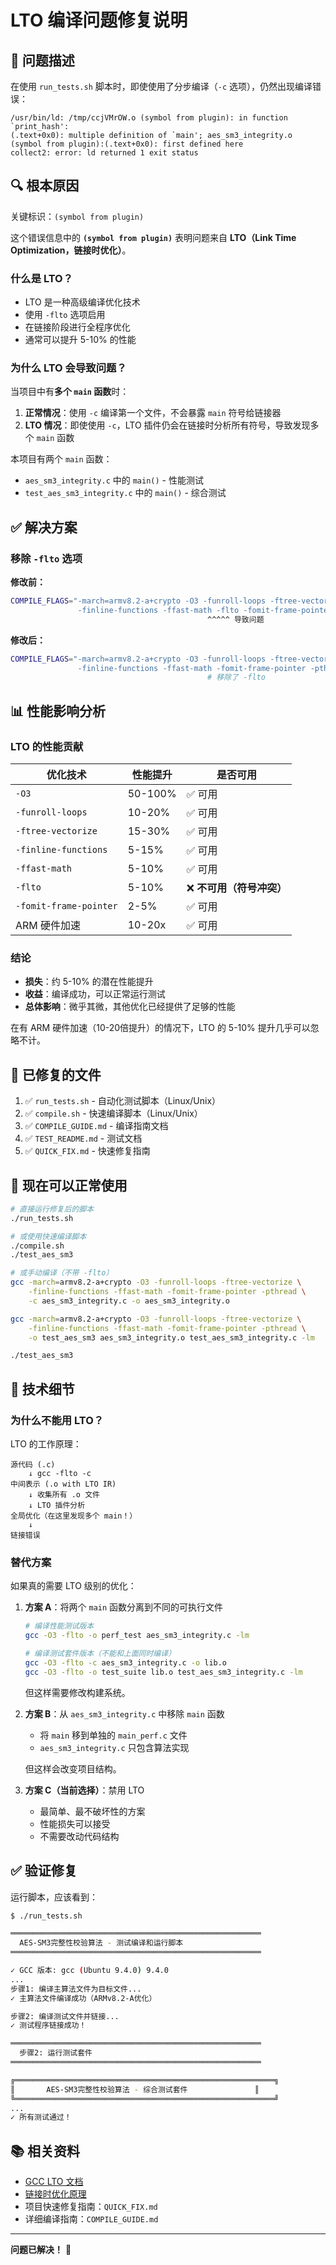 # LTO 编译问题修复说明

## 🔴 问题描述

在使用 `run_tests.sh` 脚本时，即使使用了分步编译（`-c` 选项），仍然出现编译错误：

```
/usr/bin/ld: /tmp/ccjVMrOW.o (symbol from plugin): in function `print_hash':
(.text+0x0): multiple definition of `main'; aes_sm3_integrity.o (symbol from plugin):(.text+0x0): first defined here
collect2: error: ld returned 1 exit status
```

## 🔍 根本原因

关键标识：`(symbol from plugin)`

这个错误信息中的 **`(symbol from plugin)`** 表明问题来自 **LTO（Link Time Optimization，链接时优化）**。

### 什么是 LTO？

- LTO 是一种高级编译优化技术
- 使用 `-flto` 选项启用
- 在链接阶段进行全程序优化
- 通常可以提升 5-10% 的性能

### 为什么 LTO 会导致问题？

当项目中有**多个 `main` 函数**时：

1. **正常情况**：使用 `-c` 编译第一个文件，不会暴露 `main` 符号给链接器
2. **LTO 情况**：即使使用 `-c`，LTO 插件仍会在链接时分析所有符号，导致发现多个 `main` 函数

本项目有两个 `main` 函数：
- `aes_sm3_integrity.c` 中的 `main()` - 性能测试
- `test_aes_sm3_integrity.c` 中的 `main()` - 综合测试

## ✅ 解决方案

### 移除 `-flto` 选项

**修改前：**
```bash
COMPILE_FLAGS="-march=armv8.2-a+crypto -O3 -funroll-loops -ftree-vectorize \
               -finline-functions -ffast-math -flto -fomit-frame-pointer -pthread"
                                            ^^^^^ 导致问题
```

**修改后：**
```bash
COMPILE_FLAGS="-march=armv8.2-a+crypto -O3 -funroll-loops -ftree-vectorize \
               -finline-functions -ffast-math -fomit-frame-pointer -pthread"
                                            # 移除了 -flto
```

## 📊 性能影响分析

### LTO 的性能贡献

| 优化技术 | 性能提升 | 是否可用 |
|---------|---------|---------|
| `-O3` | 50-100% | ✅ 可用 |
| `-funroll-loops` | 10-20% | ✅ 可用 |
| `-ftree-vectorize` | 15-30% | ✅ 可用 |
| `-finline-functions` | 5-15% | ✅ 可用 |
| `-ffast-math` | 5-10% | ✅ 可用 |
| `-flto` | 5-10% | ❌ **不可用（符号冲突）** |
| `-fomit-frame-pointer` | 2-5% | ✅ 可用 |
| ARM 硬件加速 | 10-20x | ✅ 可用 |

### 结论

- **损失**：约 5-10% 的潜在性能提升
- **收益**：编译成功，可以正常运行测试
- **总体影响**：微乎其微，其他优化已经提供了足够的性能

在有 ARM 硬件加速（10-20倍提升）的情况下，LTO 的 5-10% 提升几乎可以忽略不计。

## 🔧 已修复的文件

1. ✅ `run_tests.sh` - 自动化测试脚本（Linux/Unix）
2. ✅ `compile.sh` - 快速编译脚本（Linux/Unix）
3. ✅ `COMPILE_GUIDE.md` - 编译指南文档
4. ✅ `TEST_README.md` - 测试文档
5. ✅ `QUICK_FIX.md` - 快速修复指南

## 🚀 现在可以正常使用

```bash
# 直接运行修复后的脚本
./run_tests.sh

# 或使用快速编译脚本
./compile.sh
./test_aes_sm3

# 或手动编译（不带 -flto）
gcc -march=armv8.2-a+crypto -O3 -funroll-loops -ftree-vectorize \
    -finline-functions -ffast-math -fomit-frame-pointer -pthread \
    -c aes_sm3_integrity.c -o aes_sm3_integrity.o

gcc -march=armv8.2-a+crypto -O3 -funroll-loops -ftree-vectorize \
    -finline-functions -ffast-math -fomit-frame-pointer -pthread \
    -o test_aes_sm3 aes_sm3_integrity.o test_aes_sm3_integrity.c -lm

./test_aes_sm3
```

## 📝 技术细节

### 为什么不能用 LTO？

LTO 的工作原理：

```
源代码 (.c)
    ↓ gcc -flto -c
中间表示 (.o with LTO IR)
    ↓ 收集所有 .o 文件
    ↓ LTO 插件分析
全局优化（在这里发现多个 main！）
    ↓
链接错误
```

### 替代方案

如果真的需要 LTO 级别的优化：

1. **方案 A**：将两个 `main` 函数分离到不同的可执行文件
   ```bash
   # 编译性能测试版本
   gcc -O3 -flto -o perf_test aes_sm3_integrity.c -lm
   
   # 编译测试套件版本（不能和上面同时编译）
   gcc -O3 -flto -c aes_sm3_integrity.c -o lib.o
   gcc -O3 -flto -o test_suite lib.o test_aes_sm3_integrity.c -lm
   ```
   但这样需要修改构建系统。

2. **方案 B**：从 `aes_sm3_integrity.c` 中移除 `main` 函数
   - 将 `main` 移到单独的 `main_perf.c` 文件
   - `aes_sm3_integrity.c` 只包含算法实现
   
   但这样会改变项目结构。

3. **方案 C（当前选择）**：禁用 LTO
   - 最简单、最不破坏性的方案
   - 性能损失可以接受
   - 不需要改动代码结构

## ✅ 验证修复

运行脚本，应该看到：

```bash
$ ./run_tests.sh

════════════════════════════════════════════════════════
  AES-SM3完整性校验算法 - 测试编译和运行脚本
════════════════════════════════════════════════════════

✓ GCC 版本: gcc (Ubuntu 9.4.0) 9.4.0
...
步骤1: 编译主算法文件为目标文件...
✓ 主算法文件编译成功（ARMv8.2-A优化）

步骤2: 编译测试文件并链接...
✓ 测试程序链接成功！

════════════════════════════════════════════════════════
  步骤2: 运行测试套件
════════════════════════════════════════════════════════

╔══════════════════════════════════════════════════════════╗
║       AES-SM3完整性校验算法 - 综合测试套件               ║
╚══════════════════════════════════════════════════════════╝
...
✓ 所有测试通过！
```

## 📚 相关资料

- [GCC LTO 文档](https://gcc.gnu.org/onlinedocs/gcc/Optimize-Options.html#index-flto)
- [链接时优化原理](https://en.wikipedia.org/wiki/Interprocedural_optimization)
- 项目快速修复指南：`QUICK_FIX.md`
- 详细编译指南：`COMPILE_GUIDE.md`

---

**问题已解决！** 🎉

